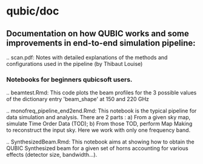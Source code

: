 <!-- #region -->
# qubic/doc


## Documentation on how QUBIC works and some improvements in end-to-end simulation pipeline:

.. scan.pdf: Notes with detailed explanations of the methods and configurations used in the pipeline (by Thibaut Louise)

### Notebooks for beginners qubicsoft users.
.. beamtest.Rmd: 
	This code plots the beam profiles for the 3 possible values of the dictionary entry 'beam_shape' at 150 and 220 GHz

.. monofreq_pipeline_end2end.Rmd:
	This notebook is the typical pipeline for data simulation and analysis. There are 2 parts : a) From a given sky map, simulate Time Order Data (TOD); b)	From those TOD, perform Map Making to reconstruct the input sky. Here we work with only one frequency band.

.. SynthesizedBeam.Rmd: 
	This notebook aims at showing how to obtain the QUBIC Synthesized beam for a given set of horns accounting for various effects (detector size, bandwidth...).
<!-- #endregion -->

```python

```
